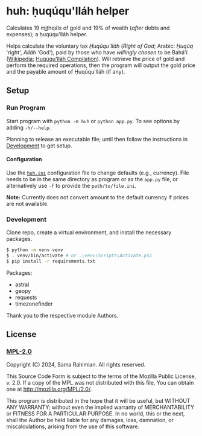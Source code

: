 # huh: ḥuqúqu'lláh helper

Calculates 19 mit͟hqáls of gold and 19% of wealth (*after* debts and expenses); a ḥuqúqu'lláh helper.

Helps calculate the voluntary tax _Ḥuqúqu'lláh_ (_Right of God_; Arabic: _Ḥuqúq_ 'right', _Alláh_ 'God'), paid by those who have *willingly chosen* to be Bahá'í ([Wikipedia](https://en.wikipedia.org/wiki/Huq%C3%BAqu%27ll%C3%A1h); [Huqúqu'lláh Compilation](https://bahai-library.com/compilation_huququllah_right_god/)). Will retrieve the price of gold and perform the required operations, then the program will output the gold price and the payable amount of Ḥuqúqu'lláh (if any).

## Setup

### Run Program

Start program with `python -m huh` or `python app.py`.
To see options by adding `-h/--help`.

Planning to release an executable file; until then follow the instructions in [Development](#development) to get setup.

#### Configuration

Use the [`huh.ini`](./huh.ini) configuration file to change defaults (e.g., currency). File needs to be in the same directory as program or as the `app.py` file, or alternatively use `-f` to provide the `path/to/file.ini`.

**Note:** Currently does not convert amount to the default currency if prices are not available.

### Development

Clone repo, create a virtual environment, and install the necessary packages.

```bash
$ python -m venv venv
$ . venv/bin/activate # or .\venv\Scripts\Activate.ps1
$ pip install -r requirements.txt
```

Packages:

* astral
* geopy
* requests
* timezonefinder

Thank you to the respective module Authors.

## License

### [MPL-2.0](./LICENSE)

Copyright (C) 2024, Sama Rahimian. All rights reserved.

This Source Code Form is subject to the terms of the Mozilla
Public License, v. 2.0. If a copy of the MPL was not distributed
with this file, You can obtain one at http://mozilla.org/MPL/2.0/.

This program is distributed in the hope that it will be useful,
but WITHOUT ANY WARRANTY; without even the implied warranty of
MERCHANTABILITY or FITNESS FOR A PARTICULAR PURPOSE. In no world,
this or the next, shall the Author be held liable for any
damages, loss, damnation, or miscalculations, arising from the use
of this software.